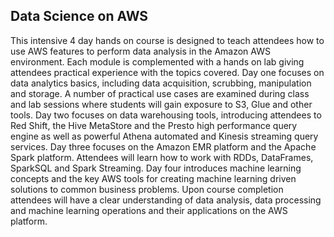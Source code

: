 ## Data Science on AWS

This intensive 4 day hands on course is designed to teach attendees how to use AWS features to perform data analysis in the Amazon AWS environment. Each module is complemented with a hands on lab giving attendees practical experience with the topics covered. Day one focuses on data analytics basics, including data acquisition, scrubbing, manipulation and storage. A number of practical use cases are examined during class and lab sessions where students will gain exposure to S3, Glue and other tools. Day two focuses on data warehousing tools, introducing attendees to Red Shift, the Hive MetaStore and the Presto high performance query engine as well as powerful Athena automated and Kinesis streaming query services. Day three focuses on the Amazon EMR platform and the Apache Spark platform. Attendees will learn how to work with RDDs, DataFrames, SparkSQL and Spark Streaming. Day four introduces machine learning concepts and the key AWS tools for creating machine learning driven solutions to common business problems. Upon course completion attendees will have a clear understanding of data analysis, data processing and machine learning operations and their applications on the AWS platform.
